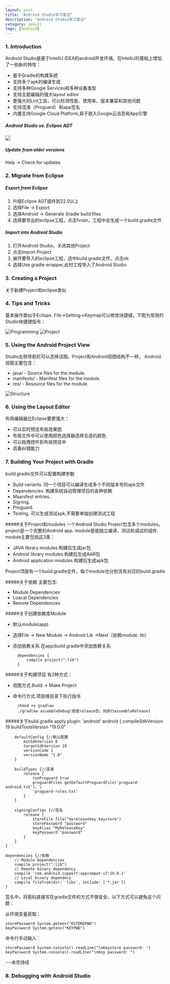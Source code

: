 ```yaml
---
layout: post
title: "Android Studio学习笔记"
description: "Android Studio学习笔记"
category: jekyll
tags: [android]
---
```



### 1. Introduction
Android Studio是基于IntelliJ IDEA的android开发环境。在IntelliJ的基础上增加了一些新的特性：

- 基于Gradle的构建系统
- 支持多个apk的编译生成
- 支持多种Google Services和多种设备类型
- 支持主题编辑的强大layout editor
- 更强大的Lint工具，可以检测性能、使用率、版本兼容和其他问题
- 支持混淆（Proguard）和app签名
- 内置支持Google Cloud Platform,易于嵌入Google云消息和App引擎

##### Android Studio vs. Eclipse ADT 
![](http://ww4.sinaimg.cn/mw690/785c69ebgw1elx0fevdsrj20lb06fdht.jpg)

##### Update from older versions
Help -> Check for updates

### 2. Migrate from Eclipse
##### Export from Eclipse
1. 升级Eclipse ADT插件到22.0以上
2. 选择File -> Export
3. 选择Android -> Generate Gradle build files
4. 选择要导出的eclipse工程，点击finish，工程中会生成一个build.gradle文件
##### Import into Android Studio
1. 打开Android Studio，关闭其他Project
2. 点击Import Project
3. 展开要导入的eclipse工程，选中build.gradle文件，点击ok
4. 选择Use gradle wrapper,此时工程导入了Android Studio

### 3. Creating a Project
关于新建Project和eclipse类似

### 4. Tips and Tricks
基本操作类似于Eclispe.
File->Setting->Keymap可以修改快捷键。下图为常用的Studio快捷键指令：

![Programming](http://ww2.sinaimg.cn/mw690/785c69ebgw1elx1beg2cyj20lb0b4gqx.jpg)
![Project](http://ww3.sinaimg.cn/mw690/785c69ebgw1elx1bmmbv9j20la068wh3.jpg)

### 5. Using the Android Project View
Studio左侧导航栏可以选择试图。Project和Android视图结构不一样，
Android视图主要包含：

- java/ - Source files for the module.
- manifests/ - Manifest files for the module.
- res/ - Resource files for the module.

![Structure](https://developer.android.com/images/tools/projectview03.png)
### 6. Using the Layout Editor
布局编辑器比Eclipse要更强大：

- 可以实时预览布局效果图
- 布局文件中可以使用颜色选择器选择合适的颜色
- 可以拖拽控件到布局预览中
- 具备纠错能力

### 7. Building Your Project with Gradle
build.gradle文件可以配置构建参数

- Build variants. 同一个项目可以编译生成多个不同版本号的apk文件
- Dependencies. 构建系统自动管理项目的各种依赖
- Maanifest entries. 
- Signing.
- Proguard.
- Testing. 可以生成测试apk,不需要单独创建测试工程

#####关于Project和modules
一个Android Studio Project包含多个modules。
project是一个完整的Android app.
module是能独立编译，测试和调试的组件.
module主要包括这3类：

- JAVA library modules.构建后生成jar包
- Android library modules.构建后生成AAR包
- Android application modules.构建后生成apk包

Project顶层有一个build.gradle文件，每个module也分别含有对应的build.gradle

#####关于依赖
主要包含:

- Module Dependencies
- Loacal Dependencies
- Remote Dependencies

#####关于创建依赖库Module

- 默认module(app)
- 选择File -> New Module -> Android Lib ->Next（依赖module: lib）
- 添加依赖关系.在app/build.gradle中添加依赖关系

		dependencies {
			compile project(":lib")
		}

#####关于构建项目
有2种方式：

- 视图方式.Build -> Make Project
- 命令行方式.项目根目录下执行指令

		chmod +x gradlew
		./gradlew assembleDebug(若是release包，则执行assembleRelease)

		
#####关于build.gradle
	apply plugin: 'android'
	android {
    	compileSdkVersion 19
    	buildToolsVersion "19.0.0"

    	defaultConfig {//默认配置
        	minSdkVersion 8
       		targetSdkVersion 19
        	versionCode 1
        	versionName "1.0"
    	}

    	buildTypes {//混淆
        	release {
            	runProguard true
            	proguardFiles getDefaultProguardFile('proguard-android.txt'), \
            	'proguard-rules.txt'
        	}
    	}

    	signingConfigs {//签名
        	release {
            	storeFile file("myreleasekey.keystore")
            	storePassword "password"
            	keyAlias "MyReleaseKey"
            	keyPassword "password"
        	}
    	}
	}

	dependencies {//依赖
		// Module Dependencies
    	compile project(":lib")
		// Remote binary dependency
    	compile 'com.android.support:appcompat-v7:19.0.1'
		// Local binary dependecy
    	compile fileTree(dir: 'libs', include: ['*.jar'])
	}

签名中，将密码直接写在gradle文件的方式不够安全，以下方式可以避免这个问题：

从环境变量获取：

	storePassword System.getenv("KSTOREPWD")
	keyPassword System.getenv("KEYPWD")

命令行手动输入：

	storePassword System.console().readLine("\nKeystore password: ")
	keyPassword System.console().readLIne("\nKey password: ")

---未完待续
### 8. Debugging with Android Studio
